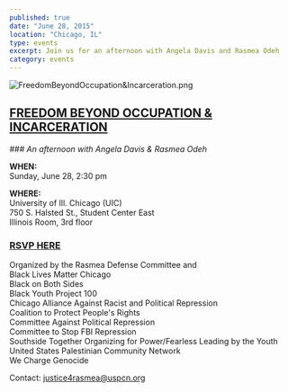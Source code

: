 ```yaml
---
published: true
date: "June 28, 2015"
location: "Chicago, IL"
type: events
excerpt: Join us for an afternoon with Angela Davis and Rasmea Odeh
category: events
---
```



![FreedomBeyondOccupation&Incarceration.png]({{site.baseurl}}/assets/img/FreedomBeyondOccupation&Incarceration.png)

## [FREEDOM BEYOND OCCUPATION & INCARCERATION](http://justice4rasmea.bpt.me/)

_### An afternoon with Angela Davis & Rasmea Odeh_

**WHEN:**
<br>Sunday, June 28, 2:30 pm

**WHERE:** 
<br>University of Ill. Chicago (UIC) 
<br>750 S. Halsted St., Student Center East
<br>Illinois Room, 3rd floor

### [RSVP HERE](http://justice4rasmea.bpt.me/)

Organized by the Rasmea Defense Committee and 
<br>Black Lives Matter Chicago
<br>Black on Both Sides
<br>Black Youth Project 100
<br>Chicago Alliance Against Racist and Political Repression
<br>Coalition to Protect People's Rights
<br>Committee Against Political Repression
<br>Committee to Stop FBI Repression
<br>Southside Together Organizing for Power/Fearless Leading by the Youth
<br>United States Palestinian Community Network
<br>We Charge Genocide

Contact: [justice4rasmea@uspcn.org](mailto:justice4rasmea@uspcn.org)
